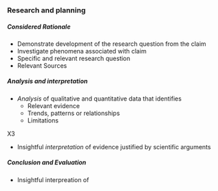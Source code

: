 ### Research and planning
##### Considered Rationale 
- Demonstrate development of the research question from the claim
- Investigate phenomena associated with claim
- Specific and relevant research question 
- Relevant Sources

##### Analysis and interpretation
- *Analysis* of qualitative and quantitative data that identifies
	- Relevant evidence
	- Trends, patterns or relationships
	- Limitations

X3

- Insightful *interpretation* of evidence justified by scientific arguments

##### Conclusion and Evaluation
- Insightful interpreation of 
